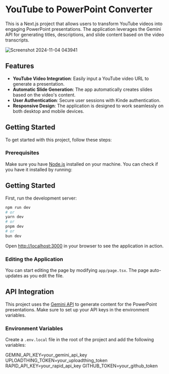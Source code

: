 # YouTube to PowerPoint Converter

This is a Next.js project that allows users to transform YouTube videos into engaging PowerPoint presentations. The application leverages the Gemini API for generating titles, descriptions, and slide content based on the video transcripts.

![Screenshot 2024-11-04 043941](https://github.com/user-attachments/assets/c0e2c526-911e-4e9a-935d-a2238dcbae8f)

## Features

-   **YouTube Video Integration**: Easily input a YouTube video URL to generate a presentation.
-   **Automatic Slide Generation**: The app automatically creates slides based on the video's content.
-   **User Authentication**: Secure user sessions with Kinde authentication.
-   **Responsive Design**: The application is designed to work seamlessly on both desktop and mobile devices.

## Getting Started

To get started with this project, follow these steps:

### Prerequisites

Make sure you have [Node.js](https://nodejs.org/) installed on your machine. You can check if you have it installed by running:

## Getting Started

First, run the development server:

```bash
npm run dev
# or
yarn dev
# or
pnpm dev
# or
bun dev
```

Open [http://localhost:3000](http://localhost:3000) in your browser to see the application in action.

### Editing the Application

You can start editing the page by modifying `app/page.tsx`. The page auto-updates as you edit the file.

## API Integration

This project uses the [Gemini API](https://www.npmjs.com/package/@google/generative-ai) to generate content for the PowerPoint presentations. Make sure to set up your API keys in the environment variables.

### Environment Variables

Create a `.env.local` file in the root of the project and add the following variables:

GEMINI_API_KEY=your_gemini_api_key
UPLOADTHING_TOKEN=your_uploadthing_token
RAPID_API_KEY=your_rapid_api_key
GITHUB_TOKEN=your_github_token
